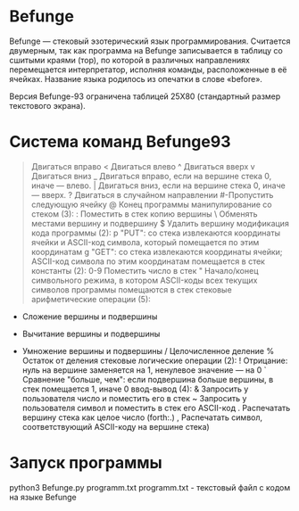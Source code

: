 # Befunge
Befunge — стековый эзотерический язык программирования. Считается двумерным, так как программа на Befunge записывается в таблицу со сшитыми краями (тор), по которой в различных направлениях перемещается интерпретатор, исполняя команды, расположенные в её ячейках. Название языка родилось из опечатки в слове «before».

Версия Befunge-93 ограничена таблицей 25X80 (стандартный размер текстового экрана).

# Система команд Befunge93
>	Двигаться вправо
<	Двигаться влево
^	Двигаться вверх
v	Двигаться вниз
_	Двигаться вправо, если на вершине стека 0, иначе — влево.
|	Двигаться вниз, если на вершине стека 0, иначе — вверх.
?	Двигаться в случайном направлении
#-Пропустить следующую ячейку
@	Конец программы
манипулирование со стеком (3):
:	Поместить в стек копию вершины 
\	Обменять местами вершину и подвершину
$	Удалить вершину 
модификация кода программы (2):
p	"PUT": со стека извлекаются координаты ячейки и ASCII-код символа, который помещается по этим координатам
g	"GET": со стека извлекаются координаты ячейки; ASCII-код символа по этим координатам помещается в стек
константы (2):
0-9	Поместить число в стек
"	Начало/конец символьного режима, в котором ASCII-коды всех текущих символов программы помещаются в стек
стековые арифметические операции (5):
+	Сложение вершины и подвершины 
-	Вычитание вершины и подвершины 
*	Умножение вершины и подвершины 
/	Целочисленное деление
%	Остаток от деления 
стековые логические операции (2):
!	Отрицание: нуль на вершине заменяется на 1, ненулевое значение — на 0
`	Сравнение "больше, чем": если подвершина больше вершины, в стек помещается 1, иначе 0 
ввод-вывод (4):
&	Запросить у пользователя число и поместить его в стек
~	Запросить у пользователя символ и поместить в стек его ASCII-код
.	Распечатать вершину стека как целое число (forth:.)
,	Распечатать символ, соответствующий ASCII-коду на вершине стека)
# Запуск программы
python3 Befunge.py programm.txt
programm.txt - текстовый файл с кодом на языке Befunge
